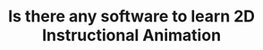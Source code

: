 ---
title: 'Is there any software to learn 2D Instructional Animation'
redirect_to:
  - 'https://discuss.pencil2d.org/t/is-there-any-software-to-learn-2d-instructional-animation/1311'
---